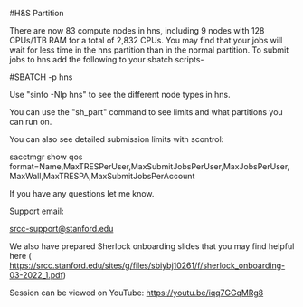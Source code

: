 #H&S Partition

There are now 83 compute nodes in hns, including 9 nodes with 128 CPUs/1TB RAM for a total of 2,832 CPUs. You may find that your jobs will wait for less time in the hns partition than in the normal partition.  To submit jobs to hns add the following to your sbatch scripts-

#SBATCH -p hns

Use "sinfo -Nlp hns" to see the different node types in hns.

You can use the "sh_part" command to see limits and what partitions you can run on.

You can also see detailed submission limits with scontrol:

sacctmgr show qos format=Name,MaxTRESPerUser,MaxSubmitJobsPerUser,MaxJobsPerUser,MaxWall,MaxTRESPA,MaxSubmitJobsPerAccount

If you have any questions let me know. 

Support email:

srcc-support@stanford.edu

We also have prepared Sherlock onboarding slides that you may find helpful here
( https://srcc.stanford.edu/sites/g/files/sbiybj10261/f/sherlock_onboarding-03-2022_1.pdf) 

Session can be viewed on YouTube: https://youtu.be/iqq7GGqMRg8
